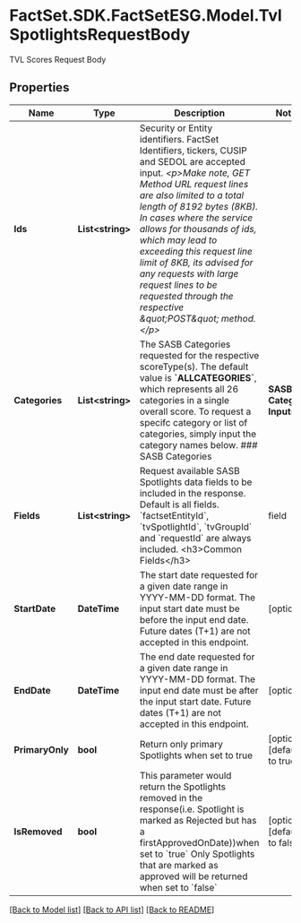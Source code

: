 # FactSet.SDK.FactSetESG.Model.TvlSpotlightsRequestBody
TVL Scores Request Body

## Properties

Name | Type | Description | Notes
------------ | ------------- | ------------- | -------------
**Ids** | **List&lt;string&gt;** | Security or Entity identifiers. FactSet Identifiers, tickers, CUSIP and SEDOL are accepted input.  *&lt;p&gt;Make note, GET Method URL request lines are also limited to a total length of 8192 bytes (8KB). In cases where the service allows for thousands of ids, which may lead to exceeding this request line limit of 8KB, its advised for any requests with large request lines to be requested through the respective \&quot;POST\&quot; method.&lt;/p&gt;*  | 
**Categories** | **List&lt;string&gt;** | The SASB Categories requested for the respective scoreType(s). The default value is **&#x60;ALLCATEGORIES&#x60;**, which represents all 26 categories in a single overall score. To request a specifc category or list of categories, simply input the category names below.   ### SASB Categories |**SASB Category Inputs**|**Description**| |- --|- --| |**AllCategories**|**AllCategories** - This category represents a company&#39;s overall SASB Score for the specific &#39;scoreType&#39;. This value is equal to the cumulative average of all 26 SASB categories for the specific &#39;scoreType&#39;. **Note** - AllCategories is not available for the Dynamic Materiality &#39;scoreType&#39;.| |**AccessAndAffordability**|**Access and Affordability** - The category addresses a company&#39;s ability to ensure broad access to its products and services, specifically in the context of underserved markets and/or population groups. It includes the management of issues related to universal needs, such as the accessibility and affordability of health care, financial services, utilities , education, and telecommunications.&lt;p&gt;The category falls under the following Pillar and Dimension&lt;/p&gt;&lt;p&gt;**Pillar** - Social &lt;/p&gt;&lt;p&gt;**Dimension** - Social Capital &lt;/p&gt;| |**AirQuality**|**Air Quality** - The category addresses management of air quality impacts resulting from stationary (e.g., factories, power plants) and mobile sources (e.g., trucks, delivery vehicles, planes) as well as industrial emissions. Relevant airborne pollutants include, but are not limited to, oxides of nitrogen (NOx), oxides of sulfur (SOx), volatile organic compounds (VOCs), heavy metals, particulate matter, and chlorofluorocarbons. The category does not include GHG emissions, which are addressed in a separate category.&lt;p&gt;The category falls under the following Pillar and Dimension &lt;/p&gt;&lt;p&gt;**Pillar** - Environmental&lt;/p&gt;&lt;p&gt;**Dimension** - Environment &lt;/p&gt;| |**BusinessEthics**|**Business Ethics** - The category addresses the company&#39;s approach to managing risks and opportunities surrounding ethical conduct of business, including fraud, corruption, bribery and facilitation payments, fiduciary responsibilities, and other behavior that may have an ethical component. This includes sensitivity to business norms and standards as they shift over time, jurisdiction, and culture. It addresses the company&#39;s ability to provide services that satisfy the highest professional and ethical standards of the industry, which means to avoid conflicts of interest, misrepresentation, bias, and negligence through training employees adequately and implementing policies and procedures to ensure employees provide services free from bias and error.&lt;p&gt;The category falls under the following Pillar and Dimension&lt;/p&gt;&lt;p&gt;**Pillar**     - Governance &lt;/p&gt;&lt;p&gt;**Dimension**   - Leadership and Governance &lt;/p&gt;| |**BusinessModelResilience**|**Business Model Resilience** - The category addresses an industry&#39;s capacity to manage risks and opportunities associated with incorporating social, environmental, and political transitions into long-term business model planning. This includes responsiveness to the transition to a low-carbon and climate-constrained economy, as well as growth and creation of new markets among unserved and underserved socioeconomic populations. The category highlights industries in which evolving environmental and social realities may challenge companies to fundamentally adapt or may put their business models at risk.&lt;p&gt;The category falls under the following Pillar and Dimension &lt;/p&gt;&lt;p&gt;**Pillar**     - Governance &lt;/p&gt;&lt;p&gt;**Dimension**   - Leadership and Governance &lt;/p&gt;| |**CompetitiveBehavior**|**Competitive Behavior** - The category covers social issues associated with existence of monopolies, which may include, but are not limited to, excessive prices, poor quality of service, and inefficiencies. It addresses a company&#39;s management of legal and social expectation around monopolistic and anti-competitive practices, including issues related to bargaining power, collusion, price fixing or manipulation, and protection of patents and intellectual property (IP).&lt;p&gt;The category falls under the following Pillar and Dimension&lt;/p&gt;&lt;p&gt;**Pillar**         - Governance &lt;/p&gt;&lt;p&gt;**Dimension**     - Leadership and Governance &lt;/p&gt;| |**CriticalIncidentRiskManagement**|**Critical Incident Risk Management** - The category addresses the company&#39;s use of management systems and scenario planning to identify, understand, and prevent or minimize the occurrence of low-probability, high-impact accidents and emergencies with significant potential environmental and social externalities. It relates to the culture of safety at a company, its relevant safety management systems and technological controls, the potential human, environmental, and social implications of such events occurring, and the long-term effects to an organization, its workers, and society should these events occur.&lt;p&gt;The category falls under the following Pillar and Dimension&lt;/p&gt;&lt;p&gt;**Pillar**         - Governance &lt;/p&gt;&lt;p&gt;**Dimension**     - Leadership and Governance &lt;/p&gt;| |**CustomerPrivacy**|**Customer Privacy** - The category addresses management of risks related to the use of personally identifiable information (PII) and other customer or user data for secondary purposes including but not limited to marketing through affiliates and non-affiliates. The scope of the category includes social issues that may arise from a company&#39;s approach to collecting data, obtaining consent (e.g., opt-in policies), managing user and customer expectations regarding how their data is used, and managing evolving regulation. It excludes social issues arising from cybersecurity risks, which are covered in a separate category.&lt;p&gt;The category falls under the following Pillar and Dimension&lt;/p&gt;&lt;p&gt;**Pillar**         - Social &lt;/p&gt;&lt;p&gt;**Dimension**     - Social Capital&lt;/p&gt;| |**CustomerWelfare**|**Customer Welfare** - The category addresses customer welfare concerns over issues including, but not limited to, health and nutrition of foods and beverages, antibiotic use in animal production, and management of controlled substances. The category addresses the company&#39;s ability to provide consumers with manufactured products and services that are aligned with societal expectations. It does not include issues directly related to quality and safety malfunctions of manufactured products and services, but instead addresses qualities inherent to the design and delivery of products and services where customer welfare may be in question. The scope of the category also captures companies&#39; ability to prevent counterfeit products.&lt;p&gt;The category falls under the following Pillar and Dimension&lt;/p&gt;&lt;p&gt;**Pillar**         - Social &lt;/p&gt;&lt;p&gt;**Dimension**     - Social Capital &lt;/p&gt;| |**DataSecurity**|**Data Security** - The category addresses management of risks related to collection, retention, and use of sensitive, confidential, and/or proprietary customer or user data. It includes social issues that may arise from incidents such as data breaches in which personally identifiable information (PII) and other user or customer data may be exposed. It addresses a company&#39;s strategy, policies, and practices related to IT infrastructure, staff training, record keeping, cooperation with law enforcement, and other mechanisms used to ensure security of customer or user data.&lt;p&gt;The category falls under the following Pillar and Dimension&lt;/p&gt;&lt;p&gt;**Pillar**         - Social&lt;/p&gt;&lt;p&gt;**Dimension**     - Social Capital &lt;/p&gt;| |**EcologicalImpacts**|**Ecological Impacts** - The category addresses management of the company&#39;s impacts on ecosystems and biodiversity through activities including, but not limited to, land use for exploration, natural resource extraction, and cultivation, as well as project development, construction, and siting. The impacts include, but are not limited to, biodiversity loss, habitat destruction, and deforestation at all stages – planning, land acquisition, permitting, development, operations, and site remediation. The category does not cover impacts of climate change on ecosystems and biodiversity.&lt;p&gt;The category falls under the following Pillar and Dimension&lt;/p&gt;&lt;p&gt;**Pillar**         - Environmental &lt;/p&gt;&lt;p&gt;**Dimension**     - Environment &lt;/p&gt;| |**EmployeeEngagementDiversityAndInclusion**|**Employee Engagement Diversity and Inclusion** - The category addresses a company&#39;s ability to ensure that its culture and hiring and promotion practices embrace the building of a diverse and inclusive workforce that reflects the makeup of local talent pools and its customer base. It addresses the issues of discriminatory practices on the bases of race, gender, ethnicity, religion, sexual orientation, and other factors.&lt;p&gt;The category falls under the following Pillar and Dimension&lt;/p&gt;&lt;p&gt;**Pillar** - Social&lt;/p&gt;&lt;p&gt;**Dimension**- Human Capital&lt;/p&gt;| |**EmployeeHealthAndSafety**|**Employee Health and Safety** - The category addresses a company&#39;s ability to create and maintain a safe and healthy workplace environment that is free of injuries, fatalities, and illness (both chronic and acute). It is traditionally accomplished through implementing safety management plans, developing training requirements for employees and contractors, and conducting regular audits of their own practices as well as those of their subcontractors. The category further captures how companies ensure physical and mental health of workforce through technology, training, corporate culture, regulatory compliance, monitoring and testing, and personal protective equipment.&lt;p&gt;The category falls under the following Pillar and Dimension&lt;/p&gt;&lt;p&gt;**Pillar**         - Social&lt;/p&gt;&lt;p&gt;**Dimension**     - Human Capital &lt;/p&gt;| |**EnergyManagement**|**Energy Management** - The category addresses environmental impacts associated with energy consumption. It addresses the company&#39;s management of energy in manufacturing and/or for provision of products and services derived from utility providers (grid energy) not owned or controlled by the company. More specifically, it includes management of energy efficiency and intensity, energy mix, as well as grid reliance. Upstream (e.g., suppliers) and downstream (e.g., product use) energy use is not included in the scope.&lt;p&gt;The category falls under the following Pillar and Dimension&lt;/p&gt;&lt;p&gt;**Pillar**         - Environmental &lt;/p&gt;&lt;p&gt;**Dimension**     - Environment &lt;/p&gt;| |**GHGEmissions**|**Greenhouse Gas Emissions** - The category addresses direct (Scope 1) greenhouse gas (GHG) emissions that a company generates through its operations. This includes GHG emissions from stationary (e.g., factories, power plants) and mobile sources (e.g., trucks, delivery vehicles, planes), whether a result of combustion of fuel or non-combusted direct releases during activities such as natural resource extraction, power generation, land use, or biogenic processes. The category further includes management of regulatory risks, environmental compliance, and reputational risks and opportunities, as they related to direct GHG emissions. The seven GHGs covered under the Kyoto Protocol are included within the category— carbon dioxide (CO2 ), methane (CH4), nitrous oxide (N2O), hydrofluorocarbons (HFCs), perfluorocarbons (PFCs), sulfur hexafluoride (SF6), and nitrogen trifluoride (NF3).&lt;p&gt;The category falls under the following Pillar and Dimension&lt;/p&gt;&lt;p&gt;**Pillar**         - Environmental &lt;/p&gt;&lt;p&gt;**Dimension**     - Environment &lt;/p&gt;| |**HumanRightsAndCommunityRelations**|**Human Rights and Community Relations** - The category addresses management of the relationship between businesses and the communities in which they operate, including, but not limited to, management of direct and indirect impacts on core human rights and the treatment of indigenous peoples. More specifically, such management may cover socio-economic community impacts, community engagement, environmental justice, cultivation of local workforces, impact on local businesses, license to operate, and environmental/social impact assessments. The category does not include environmental impacts such as air pollution or waste which, although they may impact the health and safety of members of local communities, are addressed in separate categories.&lt;p&gt;The category falls under the following Pillar and Dimension&lt;/p&gt;&lt;p&gt;**Pillar**         - Social&lt;/p&gt;&lt;p&gt;**Dimension**     - Human Capital &lt;/p&gt;| |**LaborPractices**|**Labor Practices** - The category addresses the company&#39;s ability to uphold commonly accepted labor standards in the workplace, including compliance with labor laws and internationally accepted norms and standards. This includes, but is not limited to, ensuring basic human rights related to child labor, forced or bonded labor, exploitative labor, fair wages and overtime pay, and other basic workers&#39; rights. It also includes minimum wage policies and provision of benefits, which may influence how a workforce is attracted, retained, and motivated. The category further addresses a company&#39;s relationship with organized labor and freedom of association.&lt;p&gt;The category falls under the following Pillar and Dimension&lt;/p&gt;&lt;p&gt;**Pillar**         - Social&lt;/p&gt;&lt;p&gt;**Dimension**     - Human Capital&lt;/p&gt;| |**ManagementOfTheLegalAndRegulatoryEnvironment**|**Management of the Legal and Regulatory Environment** - The category addresses a company&#39;s approach to engaging with regulators in cases where conflicting corporate and public interests may have the potential for long-term adverse direct or indirect environmental and social impacts. The category addresses a company&#39;s level of reliance upon regulatory policy or monetary incentives (such as subsidies and taxes), actions to influence industry policy (such as through lobbying), overall reliance on a favorable regulatory environment for business competitiveness, and ability to comply with relevant regulations. It may relate to the alignment of management and investor views of regulatory engagement and compliance at large.&lt;p&gt;The category falls under the following Pillar and Dimension&lt;/p&gt;&lt;p&gt;**Pillar**         - Governance &lt;/p&gt;&lt;p&gt;**Dimension**     - Leadership and Governance&lt;/p&gt;| |**MaterialSourcingAndEfficiency**|**Materials Sourcing and Efficiency** - The category addresses issues related to the resilience of materials supply chains to impacts of climate change and other external environmental and social factors. It captures the impacts of such external factors on operational activity of suppliers, which can further affect availability and pricing of key resources. It addresses a company&#39;s ability to manage these risks through product design, manufacturing, and end-of-life management, such as by using of recycled and renewable materials, reducing the use of key materials (dematerialization), maximizing resource efficiency in manufacturing, and making R&amp;D investments in substitute materials. Additionally, companies can manage these issues by screening, selection, monitoring, and engagement with suppliers to ensure their resilience to external risks. It does not address issues associated with environmental and social externalities created by operational activity of individual suppliers, which is covered in a separate category.&lt;p&gt;The category falls under the following Pillar and Dimension&lt;/p&gt;&lt;p&gt;**Pillar**         - Environmental &lt;/p&gt;&lt;p&gt;**Dimension**     - Business Model and Innovation &lt;/p&gt;| |**PhysicalImpactsOfClimateChange**|**Physical Impacts of Climate Change** - The category addresses the company&#39;s ability to manage risks and opportunities associated with direct exposure of its owned or controlled assets and operations to actual or potential physical impacts of climate change. It captures environmental and social issues that may arise from operational disruptions due to physical impacts of climate change. It further captures socioeconomic issues resulting from companies failing to incorporate climate change consideration in products and services sold, such as insurance policies and mortgages. The category relates to the company&#39;s ability to adapt to increased frequency and severity of extreme weather, shifting climate, sea level risk, and other expected physical impacts of climate change. Management may involve enhancing resiliency of physical assets and/or surrounding infrastructure as well as incorporation of climate change-related considerations into key business activities (e.g., mortgage and insurance underwriting, planning and development of real estate projects).&lt;p&gt;The category falls under the following Pillar and Dimension&lt;/p&gt;&lt;p&gt;**Pillar**         - Environmental &lt;/p&gt;&lt;p&gt;**Dimension**     - Business Model and Innovation &lt;/p&gt;| |**ProductDesignAndLifecycleManagement**|**Product Design and Lifecycle Management** - The category addresses incorporation of environmental, social, and governance (ESG) considerations in characteristics of products and services provided or sold by the company. It includes, but is not limited to, managing the lifecycle impacts of products and services, such as those related to packaging, distribution, use-phase resource intensity, and other environmental and social externalities that may occur during their use-phase or at the end of life. The category captures a company&#39;s ability to address customer and societal demand for more sustainable products and services as well as to meet evolving environmental and social regulation. It does not address direct environmental or social impacts of the company&#39;s operations nor does it address health and safety risks to consumers from product use, which are covered in other categories.&lt;p&gt;The category falls under the following Pillar and Dimension&lt;/p&gt;&lt;p&gt;**Pillar**         - Environmental &lt;/p&gt;&lt;p&gt;**Dimension**     - Business Model and Innovation &lt;/p&gt;| |**ProductQualityAndSafety**|**Product Quality and Safety** - The category addresses issues involving unintended characteristics of products sold or services provided that may create health or safety risks to end-users. It addresses a company&#39;s ability to offer manufactured products and/or services that meet customer expectations with respect to their health and safety characteristics. It includes, but is not limited to, issues involving liability, management of recalls and market withdrawals, product testing, and chemicals/content/ ingredient management in products.&lt;p&gt;The category falls under the following Pillar and Dimension&lt;/p&gt;&lt;p&gt;**Pillar**         - Social&lt;/p&gt;&lt;p&gt;**Dimension**     - Social Capital &lt;/p&gt;| |**SellingPracticesAndProductLabeling**|**Selling Practices and Product Labeling** - The category addresses social issues that may arise from a failure to manage the transparency, accuracy, and comprehensibility of marketing statements, advertising, and labeling of products and services. It includes, but is not limited to, advertising standards and regulations, ethical and responsible marketing practices, misleading or deceptive labeling, as well as discriminatory or predatory selling and lending practices. This may include deceptive or aggressive selling practices in which incentive structures for employees could encourage the sale of products or services that are not in the best interest of customers or clients.&lt;p&gt;The category falls under the following Pillar and Dimension&lt;/p&gt;&lt;p&gt;**Pillar**         - Social&lt;/p&gt;&lt;p&gt;**Dimension**     - Social Capital&lt;/p&gt;| |**SupplyChainManagement**|**Supply Chain Management** - The category addresses management of environmental, social, and governance (ESG) risks within a company&#39;s supply chain. It addresses issues associated with environmental and social externalities created by suppliers through their operational activities. Such issues include, but are not limited to, environmental responsibility, human rights, labor practices, and ethics and corruption. Management may involve screening, selection, monitoring, and engagement with suppliers on their environmental and social impacts. The category does not address the impacts of external factors – such as climate change and other environmental and social factors – on suppliers&#39; operations and/or on the availability and pricing of key resources, which is covered in a separate category.&lt;p&gt;The category falls under the following Pillar and Dimension&lt;/p&gt;&lt;p&gt;**Pillar**         - Governance&lt;/p&gt;&lt;p&gt;**Dimension**     - Business Model and Innovation &lt;/p&gt;| |**SystemicRiskManagement**|**Systemic Risk Management** - The category addresses the company&#39;s contributions to, or management of systemic risks resulting from large-scale weakening or collapse of systems upon which the economy and society depend. This includes financial systems, natural resource systems, and technological systems. It addresses the mechanisms a company has in place to reduce its contributions to systemic risks and to improve safeguards that may mitigate the impacts of systemic failure. For financial institutions, the category also captures the company&#39;s ability to absorb shocks arising from financial and economic stress and meet stricter regulatory requirements related to the complexity and interconnectedness of companies in the industry.&lt;p&gt;The category falls under the following Pillar and Dimension&lt;/p&gt;&lt;p&gt;**Pillar**         - Governance&lt;/p&gt;&lt;p&gt;**Dimension**     - Leadership and Governance &lt;/p&gt;| |**WasteAndHazardousMaterialsManagement**|**Waste and Hazardous Materials Management** - The category addresses environmental issues associated with hazardous and non-hazardous waste generated by companies. It addresses a company&#39;s management of solid wastes in manufacturing, agriculture, and other industrial processes. It covers treatment, handling, storage, disposal, and regulatory compliance. The category does not cover emissions to air or wastewater, nor does it cover waste from end-of-life of products, which are addressed in separate categories.&lt;p&gt;The category falls under the following Pillar and Dimension&lt;/p&gt;&lt;p&gt;**Pillar**         - Environmental&lt;/p&gt;&lt;p&gt;**Dimension**     - Environment&lt;/p&gt;| |**WaterAndWastewaterManagement**|**Water and Wastewater Management** - The category addresses a company&#39;s water use, water consumption, wastewater generation, and other impacts of operations on water resources, which may be influenced by regional differences in the availability and quality of and competition for water resources. More specifically, it addresses management strategies including, but not limited to, water efficiency, intensity, and recycling. Lastly, the category also addresses management of wastewater treatment and discharge, including groundwater and aquifer pollution.&lt;p&gt;The category falls under the following Pillar and Dimension&lt;/p&gt;&lt;p&gt;**Pillar**         - Environmental &lt;/p&gt;&lt;p&gt;**Dimension**     - Environment &lt;/p&gt;|  | [optional] 
**Fields** | **List&lt;string&gt;** | Request available SASB Spotlights data fields to be included in the response.  Default is all fields. &#x60;factsetEntityId&#x60;, &#x60;tvSpotlightId&#x60;, &#x60;tvGroupId&#x60; and &#x60;requestId&#x60; are always included.    &lt;h3&gt;Common Fields&lt;/h3&gt;    |field|description|   |- --|- --|   |factsetEntityId |Factset Regional Security Identifier|   |tvSpotlightId|Unique identifier identifying a Spotlight ESG event that is detected at the company level, within a single category.|   |tvGroupId|Unique identifier  identifying a Spotlight group using the Spotlight ID of the Primary Spotlight.|   |requestId|Identifier that was used for the request.|     &lt;h3&gt;SASB Spotlights Fields&lt;/h3&gt;     |field|description|   |- --|- --|   |tvOrgName|The current name of the organization (not point-in-time)|   |primarySpotlight|Y/N value indicating the primary Spotlight in a Spotlight Group.|   |spotlightCategory|SASB category tagged to each Spotlight.|   |spotlightPillar|Indicates the Pillars - Environmental, Social, Governance of the Spotlight topic based on the SASB category framework.|   |spotlightDimension|Indicates the Dimensions - Environment, Business Model and Innovation, Human Capital, Leadership and Governance, and Social Capital of the Spotlight topic based on the SASB category framework.|   |status|Indicates status of a Spotlight, which can be one of Completed or Ongoing.|   |removed|Displays the date a Spotlight was removed from the dataset, if it has been removed.|   |startDate|Date when a Spotlight has met the volume threshold for Spotlight consideration. Score and Volume change metadata are associated with this date.|   |liveDate|Date when a Spotlight meets confidence threshold and is considered a Spotlight. This date should never precede start date.|   |firstArticleDate|Date of earliest article in the Spotlight as of the Start Date.|   |finalArticleDate|Date of final article in the Spotlight. This value can change over the course of the Spotlight until the Spotlight is marked as Completed.|   |organizationVolumeThreshold|The article volume needed to create a Spotlight, as set by the company&#39;s overall volume level classification on the Start Date.|   |totalSpotlightVolume|Total number of articles in the Spotlight. This number will change until the Spotlight is marked as Completed.|   |startDateVolume|Number of articles in the Spotlight on the Start Date when it met the volume threshold. Does not include the number of articles that were added to the Spotlight after the Spotlight Start Date.|   |primaryArticleSource|Source of the primary article.|   |primaryArticleUrl|URL of the primary article.|   |primaryArticleHeadline|Headline of primary Spotlight article.|   |primaryArticleBulletpoints|Bullet points summarizing the primary article.|   |meanArtScoreFinalDate|Average score of articles in Spotlight on Final Article Date. This score will continue to change until the Spotlight is marked as Completed.|   |meanArtScoreStartDate|Average score of articles in Spotlight on Start Date. This score will not change throughout the history of the Spotlight.|   |meanPulseScore|Average of Pulse scores for each day from First Article Date to Final Article Date, including scores for both Start Date and Final Article Date.|   |pulseBeforeFirstArticle|Pulse score for category at end-of-day on day before the First Article Date.|   |pulseOnFinalArticleDate|Pulse score for category at the end-of-day on the Final Article Date.|   |pulseOnStartDate|Pulse score for the category at the end-of-day on the Start Date.|   |zScoreOnFinalDate|Z-score for Spotlight as of Final Article Date. This score will continue to change until the Spotlight is marked as Completed.|   |zScoreOnStartDate|Z-score for Spotlight as of Start Date. This score will not change throughout the history of the Spotlight.|   |standoutLvlOnFinalDate|Describes if the Spotlight is a High, Medium, or Low standout Spotlight.  This score will continue to change until the Spotlight is marked as Completed.|   |standoutLvlOnStartDate|Describes if the Spotlight is a High, Medium, or Low standout Spotlight.|   |primaryArticleSourceLang|Original language of the primary article as ISO 639 two letter code.|  | [optional] 
**StartDate** | **DateTime** | The start date requested for a given date range in YYYY-MM-DD format. The input start date must be before the input end date. Future dates (T+1) are not accepted in this endpoint.  | [optional] 
**EndDate** | **DateTime** | The end date requested for a given date range in YYYY-MM-DD format. The input end date must be after the input start date. Future dates (T+1) are not accepted in this endpoint.  | [optional] 
**PrimaryOnly** | **bool** | Return only primary Spotlights when set to true  | [optional] [default to true]
**IsRemoved** | **bool** | This parameter would return the Spotlights removed in the response(i.e. Spotlight is marked as Rejected but has a firstApprovedOnDate))when set to &#x60;true&#x60; Only Spotlights that are marked as approved will be returned when set to &#x60;false&#x60;  | [optional] [default to false]

[[Back to Model list]](../README.md#documentation-for-models) [[Back to API list]](../README.md#documentation-for-api-endpoints) [[Back to README]](../README.md)

